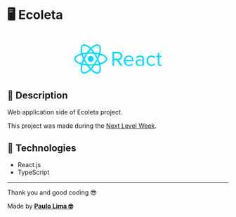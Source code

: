 # 🖥️ Ecoleta

<h1 align="center">
  <img src=".github/logo.png" width="200px" />
</h1>

## 🔎️ Description
Web application side of Ecoleta project.

This project was made during the <a href="https://rocketseat.com.br/">Next Level Week</a>.

## 🚀️ Technologies

- React.js
- TypeScript
 
---

Thank you and good coding 😎️

Made by **<a href="https://paulophlp.github.io/portfolio/" target="__blank">Paulo Lima 🤓️</a>**